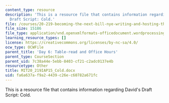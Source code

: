 ```yaml
---
content_type: resource
description: 'This is a resource file that contains information regarding David''s
  Draft Script: Cold.'
file: /courses/20-219-becoming-the-next-bill-nye-writing-and-hosting-the-educational-show-january-iap-2015/fa6a637af9a24439c26ec60782a671fc_MIT20_219IAP15_Cold.docx
file_size: 15186
file_type: application/vnd.openxmlformats-officedocument.wordprocessingml.document
learning_resource_types: []
license: https://creativecommons.org/licenses/by-nc-sa/4.0/
ocw_type: OCWFile
parent_title: 'Day 6: Table-read and Office Hours'
parent_type: CourseSection
parent_uid: 7c38a44e-5ebb-8403-cf21-c2adc0137e4b
resourcetype: Other
title: MIT20_219IAP15_Cold.docx
uid: fa6a637a-f9a2-4439-c26e-c60782a671fc
---
```

This is a resource file that contains information regarding David's Draft Script: Cold.